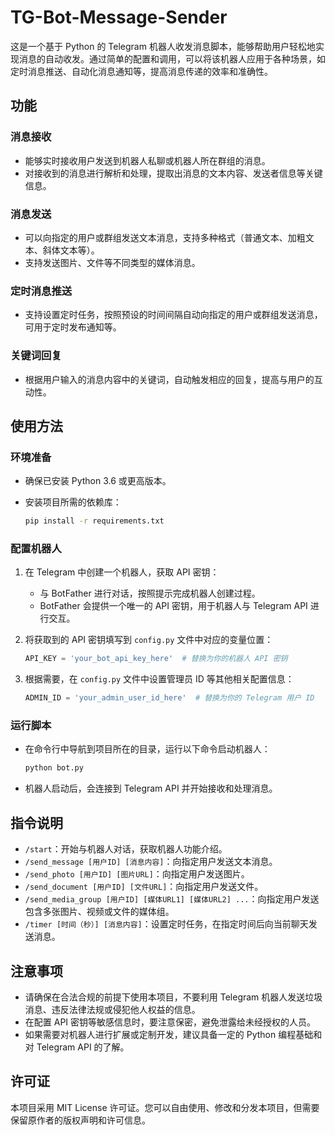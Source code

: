 # TG-Bot-Message-Sender

这是一个基于 Python 的 Telegram 机器人收发消息脚本，能够帮助用户轻松地实现消息的自动收发。通过简单的配置和调用，可以将该机器人应用于各种场景，如定时消息推送、自动化消息通知等，提高消息传递的效率和准确性。

## 功能

### 消息接收
- 能够实时接收用户发送到机器人私聊或机器人所在群组的消息。
- 对接收到的消息进行解析和处理，提取出消息的文本内容、发送者信息等关键信息。

### 消息发送
- 可以向指定的用户或群组发送文本消息，支持多种格式（普通文本、加粗文本、斜体文本等）。
- 支持发送图片、文件等不同类型的媒体消息。

### 定时消息推送
- 支持设置定时任务，按照预设的时间间隔自动向指定的用户或群组发送消息，可用于定时发布通知等。

### 关键词回复
- 根据用户输入的消息内容中的关键词，自动触发相应的回复，提高与用户的互动性。

## 使用方法

### 环境准备
- 确保已安装 Python 3.6 或更高版本。
- 安装项目所需的依赖库：

    ```bash
    pip install -r requirements.txt
    ```

### 配置机器人
1. 在 Telegram 中创建一个机器人，获取 API 密钥：
   - 与 BotFather 进行对话，按照提示完成机器人创建过程。
   - BotFather 会提供一个唯一的 API 密钥，用于机器人与 Telegram API 进行交互。
   
2. 将获取到的 API 密钥填写到 `config.py` 文件中对应的变量位置：

    ```python
    API_KEY = 'your_bot_api_key_here'  # 替换为你的机器人 API 密钥
    ```

3. 根据需要，在 `config.py` 文件中设置管理员 ID 等其他相关配置信息：

    ```python
    ADMIN_ID = 'your_admin_user_id_here'  # 替换为你的 Telegram 用户 ID
    ```

### 运行脚本
- 在命令行中导航到项目所在的目录，运行以下命令启动机器人：

    ```bash
    python bot.py
    ```

- 机器人启动后，会连接到 Telegram API 并开始接收和处理消息。

## 指令说明

- `/start`：开始与机器人对话，获取机器人功能介绍。
- `/send_message [用户ID] [消息内容]`：向指定用户发送文本消息。
- `/send_photo [用户ID] [图片URL]`：向指定用户发送图片。
- `/send_document [用户ID] [文件URL]`：向指定用户发送文件。
- `/send_media_group [用户ID] [媒体URL1] [媒体URL2] ...`：向指定用户发送包含多张图片、视频或文件的媒体组。
- `/timer [时间（秒）] [消息内容]`：设置定时任务，在指定时间后向当前聊天发送消息。

## 注意事项
- 请确保在合法合规的前提下使用本项目，不要利用 Telegram 机器人发送垃圾消息、违反法律法规或侵犯他人权益的信息。
- 在配置 API 密钥等敏感信息时，要注意保密，避免泄露给未经授权的人员。
- 如果需要对机器人进行扩展或定制开发，建议具备一定的 Python 编程基础和对 Telegram API 的了解。

## 许可证
本项目采用 MIT License 许可证。您可以自由使用、修改和分发本项目，但需要保留原作者的版权声明和许可信息。
